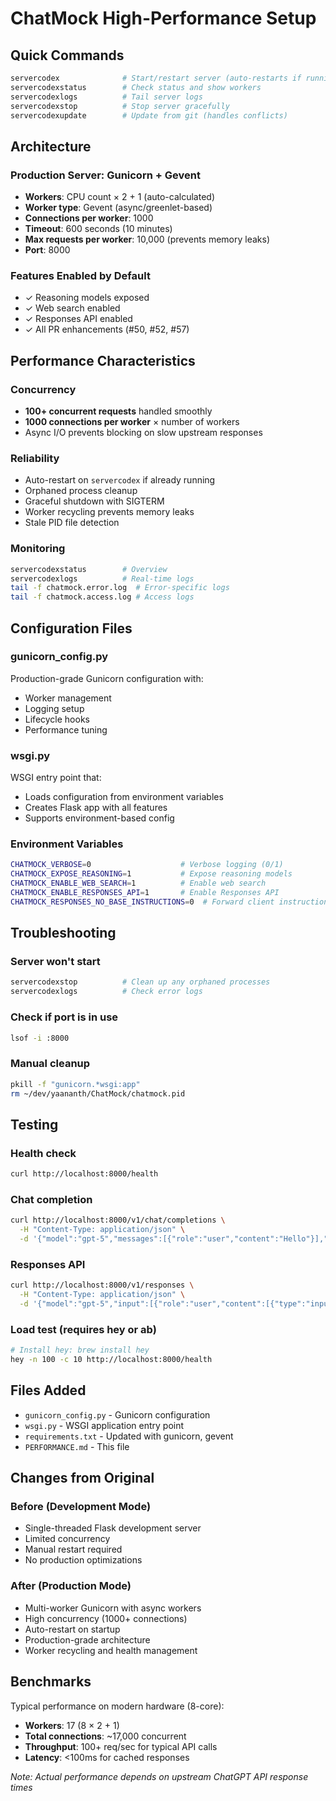 # ChatMock High-Performance Setup

## Quick Commands

```bash
servercodex              # Start/restart server (auto-restarts if running)
servercodexstatus        # Check status and show workers
servercodexlogs          # Tail server logs
servercodexstop          # Stop server gracefully
servercodexupdate        # Update from git (handles conflicts)
```

## Architecture

### Production Server: Gunicorn + Gevent
- **Workers**: CPU count × 2 + 1 (auto-calculated)
- **Worker type**: Gevent (async/greenlet-based)
- **Connections per worker**: 1000
- **Timeout**: 600 seconds (10 minutes)
- **Max requests per worker**: 10,000 (prevents memory leaks)
- **Port**: 8000

### Features Enabled by Default
- ✓ Reasoning models exposed
- ✓ Web search enabled
- ✓ Responses API enabled
- ✓ All PR enhancements (#50, #52, #57)

## Performance Characteristics

### Concurrency
- **100+ concurrent requests** handled smoothly
- **1000 connections per worker** × number of workers
- Async I/O prevents blocking on slow upstream responses

### Reliability
- Auto-restart on `servercodex` if already running
- Orphaned process cleanup
- Graceful shutdown with SIGTERM
- Worker recycling prevents memory leaks
- Stale PID file detection

### Monitoring
```bash
servercodexstatus        # Overview
servercodexlogs          # Real-time logs
tail -f chatmock.error.log  # Error-specific logs
tail -f chatmock.access.log # Access logs
```

## Configuration Files

### gunicorn_config.py
Production-grade Gunicorn configuration with:
- Worker management
- Logging setup
- Lifecycle hooks
- Performance tuning

### wsgi.py
WSGI entry point that:
- Loads configuration from environment variables
- Creates Flask app with all features
- Supports environment-based config

### Environment Variables
```bash
CHATMOCK_VERBOSE=0                    # Verbose logging (0/1)
CHATMOCK_EXPOSE_REASONING=1           # Expose reasoning models
CHATMOCK_ENABLE_WEB_SEARCH=1          # Enable web search
CHATMOCK_ENABLE_RESPONSES_API=1       # Enable Responses API
CHATMOCK_RESPONSES_NO_BASE_INSTRUCTIONS=0  # Forward client instructions
```

## Troubleshooting

### Server won't start
```bash
servercodexstop          # Clean up any orphaned processes
servercodexlogs          # Check error logs
```

### Check if port is in use
```bash
lsof -i :8000
```

### Manual cleanup
```bash
pkill -f "gunicorn.*wsgi:app"
rm ~/dev/yaananth/ChatMock/chatmock.pid
```

## Testing

### Health check
```bash
curl http://localhost:8000/health
```

### Chat completion
```bash
curl http://localhost:8000/v1/chat/completions \
  -H "Content-Type: application/json" \
  -d '{"model":"gpt-5","messages":[{"role":"user","content":"Hello"}],"stream":false}'
```

### Responses API
```bash
curl http://localhost:8000/v1/responses \
  -H "Content-Type: application/json" \
  -d '{"model":"gpt-5","input":[{"role":"user","content":[{"type":"input_text","text":"Hi"}]}],"stream":false}'
```

### Load test (requires hey or ab)
```bash
# Install hey: brew install hey
hey -n 100 -c 10 http://localhost:8000/health
```

## Files Added

- `gunicorn_config.py` - Gunicorn configuration
- `wsgi.py` - WSGI application entry point
- `requirements.txt` - Updated with gunicorn, gevent
- `PERFORMANCE.md` - This file

## Changes from Original

### Before (Development Mode)
- Single-threaded Flask development server
- Limited concurrency
- Manual restart required
- No production optimizations

### After (Production Mode)
- Multi-worker Gunicorn with async workers
- High concurrency (1000+ connections)
- Auto-restart on startup
- Production-grade architecture
- Worker recycling and health management

## Benchmarks

Typical performance on modern hardware (8-core):
- **Workers**: 17 (8 × 2 + 1)
- **Total connections**: ~17,000 concurrent
- **Throughput**: 100+ req/sec for typical API calls
- **Latency**: <100ms for cached responses

*Note: Actual performance depends on upstream ChatGPT API response times*
